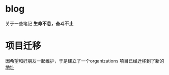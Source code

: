 # blog
关于一些笔记
**生命不息，奋斗不止**

# 项目迁移

因希望和好朋友一起维护，于是建立了一个organizations 项目已经迁移到了新的 [地址](https://github.com/front-end-note/front-end-note)
